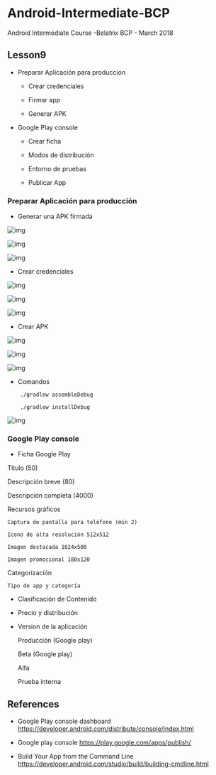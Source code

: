 # Android-Intermediate-BCP

Android Intermediate Course -Belatrix BCP - March 2018

## Lesson9

- Preparar Aplicación para producción

  - Crear credenciales 
  
  - Firmar app
  
  - Generar APK

- Google Play console

  - Crear ficha
  
  - Modos de distribución
  
  - Entorno de pruebas
  
  - Publicar App
  
### Preparar Aplicación para producción

- Generar una APK firmada

![img](images/generate_apk1.png)

![img](images/generate_apk2.png)

![img](images/generate_apk3.png)

- Crear credenciales

![img](images/generate_apk4.png)

![img](images/generate_apk5.png)

![img](images/generate_apk5-1.png)

- Crear APK

![img](images/generate_apk6.png)

![img](images/generate_apk7.png)

![img](images/output_release.png)

- Comandos

```
	./gradlew assembleDebug

	./gradlew installDebug
```

![img](images/output_debug.png)


### Google Play console

- Ficha Google Play

Título (50)

Descripción breve (80)

Descripción completa (4000)

Recursos gráficos

	Captura de pantalla para teléfono (min 2)

	Icono de alta resolución 512x512

	Imagen destacada 1024x500

	Imagen promocional 180x120

Categorización

	Tipo de app y categoría

- Clasificación de Contenido

- Precio y distribución

- Version de la aplicación

	Producción (Google play)

	Beta (Google play)

	Alfa

	Prueba interna	


## References 

- Google Play console dashboard https://developer.android.com/distribute/console/index.html

- Google play console https://play.google.com/apps/publish/

- Build Your App from the Command Line https://developer.android.com/studio/build/building-cmdline.html

